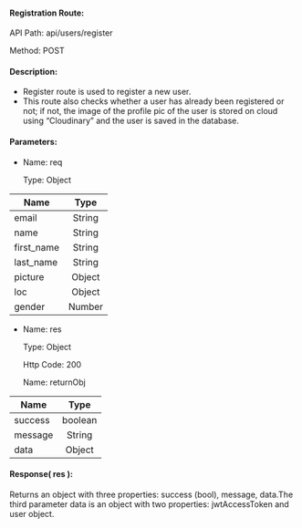 #### Registration Route:

API Path: api/users/register

Method: POST

#### Description:
  - Register route is used to register a new user.
  - This route also checks whether a user has already been registered or not; if not, the image of the profile pic of the user is stored on cloud using “Cloudinary” and the user is saved in the database.

#### Parameters:
  * Name: req

    Type: Object

| Name          | Type   |
| ------------- |:------:|
| email         | String |
| name          | String |
| first_name    | String |
| last_name     | String |
| picture       | Object |
| loc           | Object |
| gender        | Number |

  * Name: res

    Type: Object

    Http Code: 200

    Name: returnObj

| Name          | Type    |
| ------------- |:------: |
| success       | boolean |
| message       | String  |
| data          | Object  |

#### Response( res ):
Returns an object with three properties: success (bool), message, data.The third parameter data is an object with two properties: jwtAccessToken and user object.
